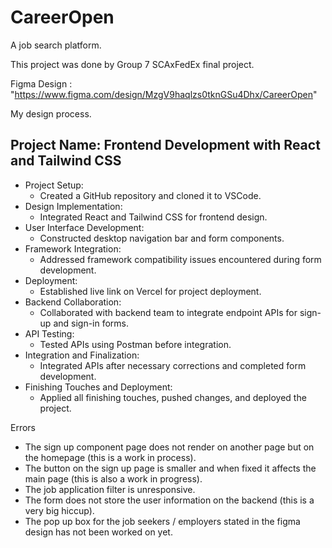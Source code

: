 # CareerOpen
A job search platform.

This project was done by Group 7 SCAxFedEx final project.

Figma Design : "https://www.figma.com/design/MzgV9haqlzs0tknGSu4Dhx/CareerOpen"

My design process.
## Project Name: Frontend Development with React and Tailwind CSS

* Project Setup:
    * Created a GitHub repository and cloned it to VSCode.
* Design Implementation:
    * Integrated React and Tailwind CSS for frontend design.
* User Interface Development:
    * Constructed desktop navigation bar and form components.
* Framework Integration:
    * Addressed framework compatibility issues encountered during form development.
* Deployment:
    * Established live link on Vercel for project deployment.
* Backend Collaboration:
    * Collaborated with backend team to integrate endpoint APIs for sign-up and sign-in forms.
* API Testing:
    * Tested APIs using Postman before integration.
* Integration and Finalization:
    * Integrated APIs after necessary corrections and completed form development.
* Finishing Touches and Deployment:
    * Applied all finishing touches, pushed changes, and deployed the project.

Errors 
* The sign up component page does not render on another page but on the homepage (this is a work in process).
* The button on the sign up page is smaller and when fixed it affects the main page (this is also a work in progress).
* The job application filter is unresponsive.
* The form does not store the user information on the backend (this is a very big hiccup).
* The pop up box for the job seekers / employers stated in the figma design has not been worked on yet.
